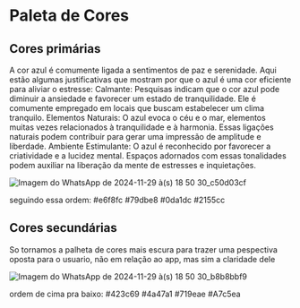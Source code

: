 # Paleta de Cores
## Cores primárias

A cor azul é comumente ligada a sentimentos de paz e serenidade. Aqui estão algumas justificativas que mostram por que o azul é uma cor eficiente para aliviar o estresse:
Calmante: Pesquisas indicam que o cor azul pode diminuir a ansiedade e favorecer um estado de tranquilidade. Ele é comumente empregado em locais que buscam estabelecer um clima tranquilo.
Elementos Naturais: O azul evoca o céu e o mar, elementos muitas vezes relacionados à tranquilidade e à harmonia. Essas ligações naturais podem contribuir para gerar uma impressão de amplitude e liberdade.
Ambiente Estimulante: O azul é reconhecido por favorecer a criatividade e a lucidez mental. Espaços adornados com essas tonalidades podem auxiliar na liberação da mente de estresses e inquietações.

![Imagem do WhatsApp de 2024-11-29 à(s) 18 50 30_c50d03cf](https://github.com/user-attachments/assets/806e73ee-3fa7-4d29-861b-cb1aba276fed)

seguindo essa ordem: 
#e6f8fc
#79dbe8
#0da1dc
#2155cc

## Cores secundárias
So tornamos a palheta de cores mais escura para trazer uma pespectiva oposta para o usuario, não em relação ao app, mas sim a claridade dele 

![Imagem do WhatsApp de 2024-11-29 à(s) 18 50 30_b8b8bbf9](https://github.com/user-attachments/assets/5db2427d-1b16-485d-aa83-3a86f9019558)

ordem de cima pra baixo: 
#423c69
#4a47a1
#719eae
#A7c5ea
